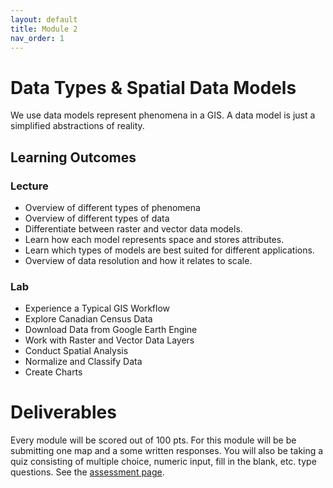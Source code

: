 ```yaml
---
layout: default
title: Module 2
nav_order: 1
---
```


# Data Types & Spatial Data Models

We use data models represent phenomena in a GIS.  A data model is just a simplified abstractions of reality.

<!-- <iframe width="560" height="315" src="https://www.youtube.com/embed/Tnd1emcyI_I" title="YouTube video player" frameborder="0" allow="accelerometer; autoplay; clipboard-write; encrypted-media; gyroscope; picture-in-picture" allowfullscreen></iframe> -->

## Learning Outcomes

### Lecture

- Overview of different types of phenomena
- Overview of different types of data
- Differentiate between raster and vector data models.
- Learn how each model represents space and stores attributes.
- Learn which types of models are best suited for different applications.
- Overview of data resolution and how it relates to scale.

### Lab

* Experience a Typical GIS Workflow
* Explore Canadian Census Data
* Download Data from Google Earth Engine
* Work with Raster and Vector Data Layers
* Conduct Spatial Analysis
* Normalize and Classify Data
* Create Charts

# Deliverables

Every module will be scored out of 100 pts.  For this module will be be submitting one map and a some written responses.  You will also be taking a quiz consisting of multiple choice, numeric input, fill in the blank, etc. type questions.  See the [assessment page](docs/Assessment.md).